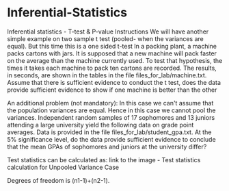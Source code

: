 # Inferential-Statistics

Inferential statistics - T-test & P-value
Instructions
We will have another simple example on two sample t test (pooled- when the variances are equal). But this time this is a one sided t-test
In a packing plant, a machine packs cartons with jars. It is supposed that a new machine will pack faster on the average than the machine currently used. To test that hypothesis, the times it takes each machine to pack ten cartons are recorded. The results, in seconds, are shown in the tables in the file files_for_lab/machine.txt. Assume that there is sufficient evidence to conduct the t test, does the data provide sufficient evidence to show if one machine is better than the other

An additional problem (not mandatory): In this case we can't assume that the population variances are equal. Hence in this case we cannot pool the variances. Independent random samples of 17 sophomores and 13 juniors attending a large university yield the following data on grade point averages. Data is provided in the file files_for_lab/student_gpa.txt. At the 5% significance level, do the data provide sufficient evidence to conclude that the mean GPAs of sophomores and juniors at the university differ?

Test statistics can be calculated as: link to the image - Test statistics calculation for Unpooled Variance Case

Degrees of freedom is (n1-1)+(n2-1).
